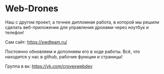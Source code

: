 # Web-Drones
Наш с другом проект, а точнее дипломная работа, в которой мы решили сделать веб-приложение для управления дронами через ноутбук и телефон!

Сам сайт: https://swdteam.ru/

Постоянно обновляем и дополняем его в ходе работы.
Всё, что находится у нас в github, рабочие функции и страницы!

Группа в вк: https://vk.com/crovexwebdev
